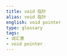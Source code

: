 ```yaml
---
title: void 指针
alias: void 指针
english: void pointer
type: glossary
tags:
- 词汇表
- void pointer
---
```


